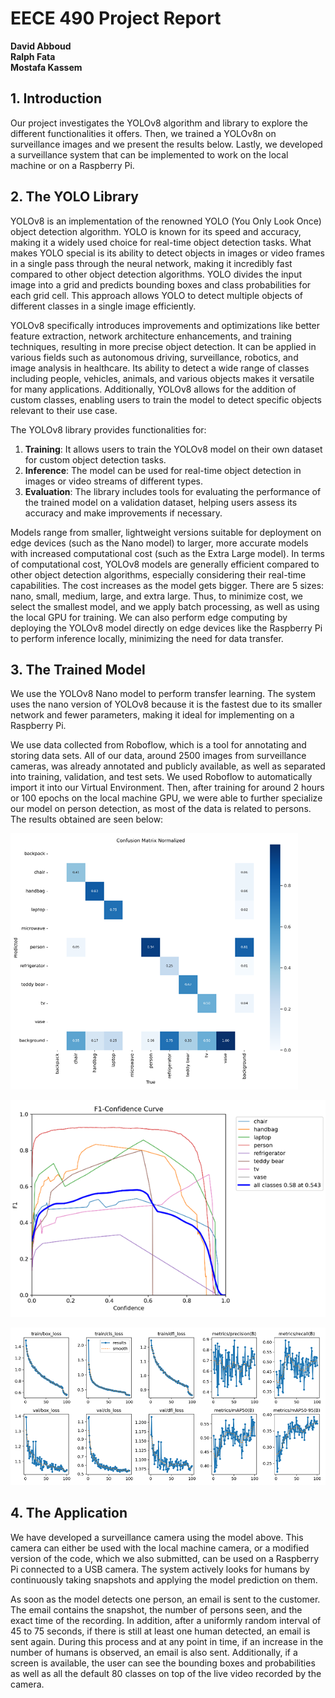 # EECE 490 Project Report

**David Abboud**  
**Ralph Fata**  
**Mostafa Kassem**

## 1. Introduction
Our project investigates the YOLOv8 algorithm and library to explore the different functionalities it offers. Then, we trained a YOLOv8n on surveillance images and we present the results below. Lastly, we developed a surveillance system that can be implemented to work on the local machine or on a Raspberry Pi.

## 2. The YOLO Library
YOLOv8 is an implementation of the renowned YOLO (You Only Look Once) object detection algorithm. YOLO is known for its speed and accuracy, making it a widely used choice for real-time object detection tasks. What makes YOLO special is its ability to detect objects in images or video frames in a single pass through the neural network, making it incredibly fast compared to other object detection algorithms. YOLO divides the input image into a grid and predicts bounding boxes and class probabilities for each grid cell. This approach allows YOLO to detect multiple objects of different classes in a single image efficiently.

YOLOv8 specifically introduces improvements and optimizations like better feature extraction, network architecture enhancements, and training techniques, resulting in more precise object detection. It can be applied in various fields such as autonomous driving, surveillance, robotics, and image analysis in healthcare. Its ability to detect a wide range of classes including people, vehicles, animals, and various objects makes it versatile for many applications. Additionally, YOLOv8 allows for the addition of custom classes, enabling users to train the model to detect specific objects relevant to their use case.

The YOLOv8 library provides functionalities for:

1. **Training**: It allows users to train the YOLOv8 model on their own dataset for custom object detection tasks.
2. **Inference**: The model can be used for real-time object detection in images or video streams of different types.
3. **Evaluation**: The library includes tools for evaluating the performance of the trained model on a validation dataset, helping users assess its accuracy and make improvements if necessary.

Models range from smaller, lightweight versions suitable for deployment on edge devices (such as the Nano model) to larger, more accurate models with increased computational cost (such as the Extra Large model). In terms of computational cost, YOLOv8 models are generally efficient compared to other object detection algorithms, especially considering their real-time capabilities. The cost increases as the model gets bigger. There are 5 sizes: nano, small, medium, large, and extra large. Thus, to minimize cost, we select the smallest model, and we apply batch processing, as well as using the local GPU for training. We can also perform edge computing by deploying the YOLOv8 model directly on edge devices like the Raspberry Pi to perform inference locally, minimizing the need for data transfer.

## 3. The Trained Model
We use the YOLOv8 Nano model to perform transfer learning. The system uses the nano version of YOLOv8 because it is the fastest due to its smaller network and fewer parameters, making it ideal for implementing on a Raspberry Pi.

We use data collected from Roboflow, which is a tool for annotating and storing data sets. All of our data, around 2500 images from surveillance cameras, was already annotated and publicly available, as well as separated into training, validation, and test sets. We used Roboflow to automatically import it into our Virtual Environment. Then, after training for around 2 hours or 100 epochs on the local machine GPU, we were able to further specialize our model on person detection, as most of the data is related to persons. The results obtained are seen below:


![alt text](image.png)

![alt text](image-1.png)

![alt text](image-2.png)


## 4. The Application
We have developed a surveillance camera using the model above. This camera can either be used with the local machine camera, or a modified version of the code, which we also submitted, can be used on a Raspberry Pi connected to a USB camera. The system actively looks for humans by continuously taking snapshots and applying the model prediction on them.

As soon as the model detects one person, an email is sent to the customer. The email contains the snapshot, the number of persons seen, and the exact time of the recording. In addition, after a uniformly random interval of 45 to 75 seconds, if there is still at least one human detected, an email is sent again. During this process and at any point in time, if an increase in the number of humans is observed, an email is also sent. Additionally, if a screen is available, the user can see the bounding boxes and probabilities as well as all the default 80 classes on top of the live video recorded by the camera.

